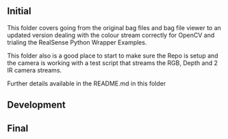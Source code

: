 ## Initial

This folder covers going from the original bag files and bag file viewer to an updated version dealing with the colour stream correctly for OpenCV and trialing the RealSense Python Wrapper Examples.

This folder also is a good place to start to make sure the Repo is setup and the camera is working with a test script that streams the RGB, Depth and 2 IR camera streams.

Further details available in the README.md in this folder



## Development






## Final
